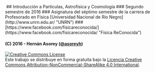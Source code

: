 <img alt="" style="border-width:0" src="https://www.dropbox.com/s/7tvyp06zjngotkg/banner.png?raw=1">
## Introducción a Partículas, Astrofísica y Cosmología
### Segundo semestre de 2016
### Asignatura del séptimo semestre de la carrera de Profesorado en Física [Universidad Nacional de Río Negro](http://www.unrn.edu.ar/ "UNRN")
### [https://www.facebook.com/fisicareconocida/](https://www.facebook.com/fisicareconocida/ "Física ReConocida")

#### (C) 2016 - Hernán Asorey ([@asoreyh](https://twitter.com/asoreyh/))

<a rel="license" href="http://creativecommons.org/licenses/by-nc-sa/4.0/"><img alt="Creative Commons License" style="border-width:0" src="https://i.creativecommons.org/l/by-nc-sa/4.0/88x31.png" /></a><br />Este trabajo se distribuye en forma gratuita bajo la <a rel="license" href="http://creativecommons.org/licenses/by-nc-sa/4.0/">Licencia Creative Commons Attribution-NonCommercial-ShareAlike 4.0 International</a>.
